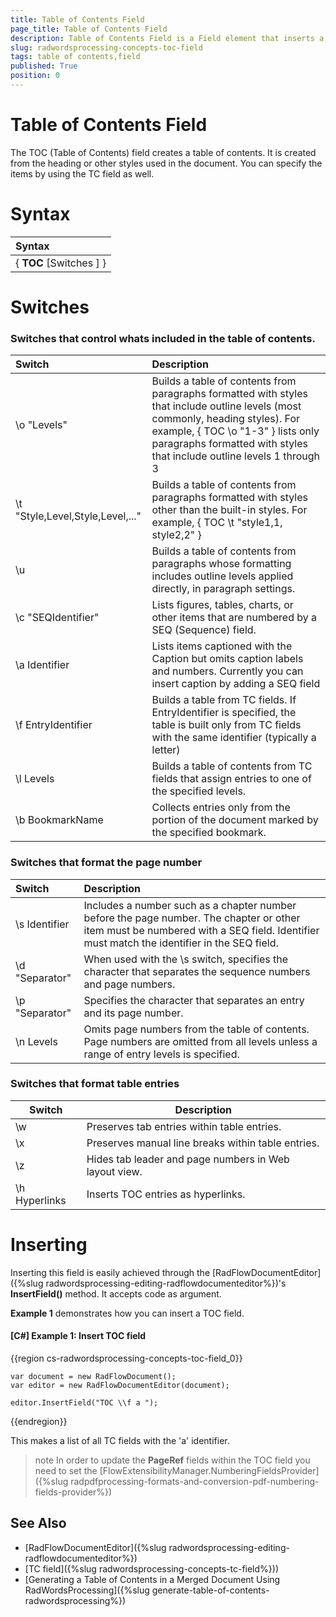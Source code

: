 ```yaml
---
title: Table of Contents Field
page_title: Table of Contents Field
description: Table of Contents Field is a Field element that inserts a table of contents in the document.
slug: radwordsprocessing-concepts-toc-field
tags: table of contents,field
published: True
position: 0
---
```


# Table of Contents Field

The TOC (Table of Contents) field creates a table of contents. It is created from the heading or other styles used in the document. You can specify the items by using the TC field as well.  

# Syntax

| Syntax   |
| :---     	 |
| { **TOC** [Switches ] }|    


# Switches

### Switches that control whats included in the table of contents.

|Switch|Description|
|:---  |:---  |
|\\o "Levels"|Builds a table of contents from paragraphs formatted with styles that include outline levels (most commonly, heading styles). For example, { TOC \o "1-3" } lists only paragraphs formatted with styles that include outline levels 1 through 3|
|\\t "Style,Level,Style,Level,..."|Builds a table of contents from paragraphs formatted with styles other than the built-in styles. For example, { TOC \t "style1,1, style2,2" }|
|\\u|Builds a table of contents from paragraphs whose formatting includes outline levels applied directly, in paragraph settings.|
|\\c "SEQIdentifier"|Lists figures, tables, charts, or other items that are numbered by a SEQ (Sequence) field.|
|\\a Identifier|Lists items captioned with the Caption but omits caption labels and numbers. Currently you can insert caption by adding a SEQ field|
|\\f EntryIdentifier|Builds a table from TC fields. If EntryIdentifier is specified, the table is built only from TC fields with the same identifier (typically a letter)|
|\\l Levels|Builds a table of contents from TC fields that assign entries to one of the specified levels.|
|\\b BookmarkName|Collects entries only from the portion of the document marked by the specified bookmark.|
 

### Switches that format the page number

|Switch|Description|
|:--- |:--- |
|\\s Identifier|Includes a number such as a chapter number before the page number. The chapter or other item must be numbered with a SEQ field. Identifier must match the identifier in the SEQ field.|
|\\d "Separator"|When used with the \s switch, specifies the character that separates the sequence numbers and page numbers.|
|\\p "Separator"|Specifies the character that separates an entry and its page number.|
|\\n Levels|Omits page numbers from the table of contents. Page numbers are omitted from all levels unless a range of entry levels is specified.|
 

### Switches that format table entries

|Switch|Description|
|---|---|
|\\w|Preserves tab entries within table entries.|
|\\x|Preserves manual line breaks within table entries.|
|\\z|Hides tab leader and page numbers in Web layout view.|
|\\h Hyperlinks|Inserts TOC entries as hyperlinks.|

# Inserting

Inserting this field is easily achieved through the [RadFlowDocumentEditor]({%slug radwordsprocessing-editing-radflowdocumenteditor%})'s __InsertField()__ method. It accepts code as argument.

__Example 1__ demonstrates how you can insert a TOC field.
        

#### __[C#] Example 1: Insert TOC field__

{{region cs-radwordsprocessing-concepts-toc-field_0}}

    var document = new RadFlowDocument();
    var editor = new RadFlowDocumentEditor(document);

    editor.InsertField("TOC \\f a ");
    
 
{{endregion}}

This makes a list of all TC fields with the 'a' identifier.

>note In order to update the **PageRef** fields within the TOC field you need to set the [FlowExtensibilityManager.NumberingFieldsProvider]({%slug radpdfprocessing-formats-and-conversion-pdf-numbering-fields-provider%})

## See Also 

* [RadFlowDocumentEditor]({%slug radwordsprocessing-editing-radflowdocumenteditor%})
* [TC field]({%slug radwordsprocessing-concepts-tc-field%}))
* [Generating a Table of Contents in a Merged Document Using RadWordsProcessing]({%slug generate-table-of-contents-radwordsprocessing%})